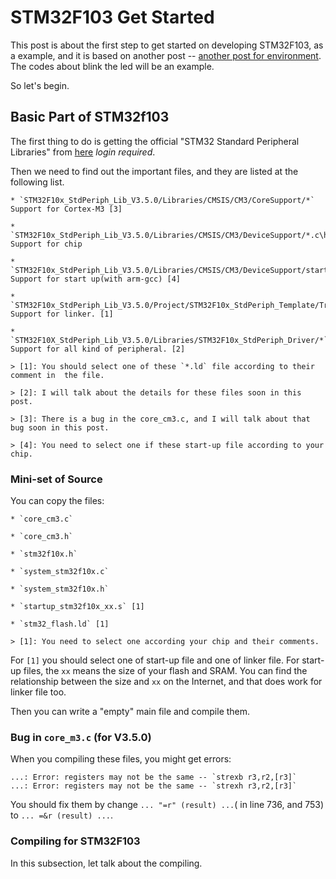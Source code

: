 STM32F103 Get Started
===

This post is about the first step to get started on developing STM32F103, as a example,
and it is based on another post -- [another post for environment](/b/stm32/env/setup).
The codes about blink the led will be an example.

So let's begin.

## Basic Part of STM32f103

The first thing to do is getting the official "STM32 Standard Peripheral Libraries" from [here](http://www.st.com/content/st_com/en/products/embedded-software/mcus-embedded-software/stm32-embedded-software/stm32-standard-peripheral-libraries/stsw-stm32054.html) *login required*.

Then we need to find out the important files, and they are listed at the following list.

	* `STM32F10x_StdPeriph_Lib_V3.5.0/Libraries/CMSIS/CM3/CoreSupport/*` Support for Cortex-M3 [3]
	
	* `STM32F10x_StdPeriph_Lib_V3.5.0/Libraries/CMSIS/CM3/DeviceSupport/*.c\h` Support for chip
	
	* `STM32F10x_StdPeriph_Lib_V3.5.0/Libraries/CMSIS/CM3/DeviceSupport/startup/gcc_ride7/*.s` Support for start up(with arm-gcc) [4]
	
	* `STM32F10x_StdPeriph_Lib_V3.5.0/Project/STM32F10x_StdPeriph_Template/TrueSTUDIO/*/*.ld` Support for linker. [1]
	
	* `STM32F10X_StdPeriph_Lib_V3.5.0/Libraries/STM32F10x_StdPeriph_Driver/*` Support for all kind of peripheral. [2]
	
	> [1]: You should select one of these `*.ld` file according to their comment in  the file.
	
	> [2]: I will talk about the details for these files soon in this post.
	
	> [3]: There is a bug in the core_cm3.c, and I will talk about that bug soon in this post.
	
	> [4]: You need to select one if these start-up file according to your chip.
	
### Mini-set of Source

You can copy the files:

	* `core_cm3.c`
	
	* `core_cm3.h`
	
	* `stm32f10x.h`
	
	* `system_stm32f10x.c`
	
	* `system_stm32f10x.h`
	
	* `startup_stm32f10x_xx.s` [1]
	
	* `stm32_flash.ld` [1]
	
	> [1]: You need to select one according your chip and their comments.
	
For `[1]` you should select one of start-up file and one of linker file.
For start-up files, the `xx` means the size of your flash and SRAM.
You can find the relationship between the size and `xx` on the Internet,
and that does work for linker file too.

Then you can write a "empty" main file and compile them.

### Bug in `core_m3.c` (for V3.5.0)

When you compiling these files, you might get errors:

```
...: Error: registers may not be the same -- `strexb r3,r2,[r3]`
...: Error: registers may not be the same -- `strexh r3,r2,[r3]`
```

You should fix them by change `... "=r" (result) ...`( in line 736, and 753) to
`... =&r (result) ...`.

### Compiling for STM32F103

In this subsection, let talk about the compiling.



	
